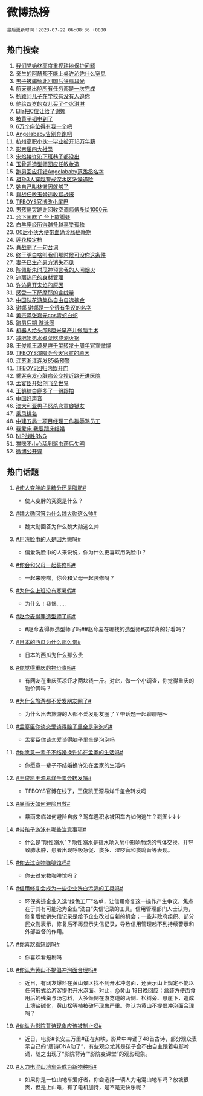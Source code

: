 # 微博热榜

`最后更新时间：2023-07-22 06:08:36 +0800`

## 热门搜索

1. [我们党始终高度重视耕地保护问题](https://m.weibo.cn/search?containerid=100103type%3D1%26t%3D10%26q%3D%23%E6%88%91%E4%BB%AC%E5%85%9A%E5%A7%8B%E7%BB%88%E9%AB%98%E5%BA%A6%E9%87%8D%E8%A7%86%E8%80%95%E5%9C%B0%E4%BF%9D%E6%8A%A4%E9%97%AE%E9%A2%98%23&stream_entry_id=51&isnewpage=1&extparam=seat%3D1%26stream_entry_id%3D51%26c_type%3D51%26pos%3D0%26cate%3D10103%26filter_type%3Drealtimehot%26dgr%3D0%26display_time%3D1689977315%26pre_seqid%3D168997731573201209993&luicode=10000011&lfid=106003type%253D25%2526t%253D3%2526disable_hot%253D1%2526filter_type%253Drealtimehot)
1. [亲生的阿瑟都不能上桌许沁凭什么窒息](https://m.weibo.cn/search?containerid=100103type%3D1%26t%3D10%26q%3D%23%E4%BA%B2%E7%94%9F%E7%9A%84%E9%98%BF%E7%91%9F%E9%83%BD%E4%B8%8D%E8%83%BD%E4%B8%8A%E6%A1%8C%E8%AE%B8%E6%B2%81%E5%87%AD%E4%BB%80%E4%B9%88%E7%AA%92%E6%81%AF%23&stream_entry_id=31&isnewpage=1&extparam=seat%3D1%26c_type%3D31%26band_rank%3D1%26cate%3D5001%26lcate%3D5001%26realpos%3D1%26stream_entry_id%3D31%26q%3D%2523%25E4%25BA%25B2%25E7%2594%259F%25E7%259A%2584%25E9%2598%25BF%25E7%2591%259F%25E9%2583%25BD%25E4%25B8%258D%25E8%2583%25BD%25E4%25B8%258A%25E6%25A1%258C%25E8%25AE%25B8%25E6%25B2%2581%25E5%2587%25AD%25E4%25BB%2580%25E4%25B9%2588%25E7%25AA%2592%25E6%2581%25AF%2523%26flag%3D2%26dgr%3D0%26filter_type%3Drealtimehot%26pos%3D0%26display_time%3D1689977315%26pre_seqid%3D168997731573201209993&luicode=10000011&lfid=106003type%253D25%2526t%253D3%2526disable_hot%253D1%2526filter_type%253Drealtimehot)
1. [男子被骗缅北回国后狂扇耳光](https://m.weibo.cn/search?containerid=100103type%3D1%26t%3D10%26q%3D%23%E7%94%B7%E5%AD%90%E8%A2%AB%E9%AA%97%E7%BC%85%E5%8C%97%E5%9B%9E%E5%9B%BD%E5%90%8E%E7%8B%82%E6%89%87%E8%80%B3%E5%85%89%23&stream_entry_id=31&isnewpage=1&extparam=seat%3D1%26c_type%3D31%26band_rank%3D2%26cate%3D5001%26lcate%3D5001%26realpos%3D2%26stream_entry_id%3D31%26q%3D%2523%25E7%2594%25B7%25E5%25AD%2590%25E8%25A2%25AB%25E9%25AA%2597%25E7%25BC%2585%25E5%258C%2597%25E5%259B%259E%25E5%259B%25BD%25E5%2590%258E%25E7%258B%2582%25E6%2589%2587%25E8%2580%25B3%25E5%2585%2589%2523%26flag%3D2%26dgr%3D0%26filter_type%3Drealtimehot%26pos%3D1%26display_time%3D1689977315%26pre_seqid%3D168997731573201209993&luicode=10000011&lfid=106003type%253D25%2526t%253D3%2526disable_hot%253D1%2526filter_type%253Drealtimehot)
1. [航天员出舱所有任务都是一次完成](https://m.weibo.cn/search?containerid=100103type%3D1%26t%3D10%26q%3D%23%E8%88%AA%E5%A4%A9%E5%91%98%E5%87%BA%E8%88%B1%E6%89%80%E6%9C%89%E4%BB%BB%E5%8A%A1%E9%83%BD%E6%98%AF%E4%B8%80%E6%AC%A1%E5%AE%8C%E6%88%90%23&stream_entry_id=31&isnewpage=1&extparam=seat%3D1%26c_type%3D31%26band_rank%3D3%26cate%3D5001%26lcate%3D5001%26realpos%3D3%26stream_entry_id%3D31%26q%3D%2523%25E8%2588%25AA%25E5%25A4%25A9%25E5%2591%2598%25E5%2587%25BA%25E8%2588%25B1%25E6%2589%2580%25E6%259C%2589%25E4%25BB%25BB%25E5%258A%25A1%25E9%2583%25BD%25E6%2598%25AF%25E4%25B8%2580%25E6%25AC%25A1%25E5%25AE%258C%25E6%2588%2590%2523%26flag%3D0%26dgr%3D0%26filter_type%3Drealtimehot%26pos%3D2%26display_time%3D1689977315%26pre_seqid%3D168997731573201209993&luicode=10000011&lfid=106003type%253D25%2526t%253D3%2526disable_hot%253D1%2526filter_type%253Drealtimehot)
1. [杨颖问儿子在学校有没有人追你](https://m.weibo.cn/search?containerid=100103type%3D1%26t%3D10%26q%3D%23%E6%9D%A8%E9%A2%96%E9%97%AE%E5%84%BF%E5%AD%90%E5%9C%A8%E5%AD%A6%E6%A0%A1%E6%9C%89%E6%B2%A1%E6%9C%89%E4%BA%BA%E8%BF%BD%E4%BD%A0%23&stream_entry_id=31&isnewpage=1&extparam=seat%3D1%26c_type%3D31%26band_rank%3D4%26cate%3D5001%26lcate%3D5001%26realpos%3D4%26stream_entry_id%3D31%26q%3D%2523%25E6%259D%25A8%25E9%25A2%2596%25E9%2597%25AE%25E5%2584%25BF%25E5%25AD%2590%25E5%259C%25A8%25E5%25AD%25A6%25E6%25A0%25A1%25E6%259C%2589%25E6%25B2%25A1%25E6%259C%2589%25E4%25BA%25BA%25E8%25BF%25BD%25E4%25BD%25A0%2523%26flag%3D2%26dgr%3D0%26filter_type%3Drealtimehot%26pos%3D3%26display_time%3D1689977315%26pre_seqid%3D168997731573201209993&luicode=10000011&lfid=106003type%253D25%2526t%253D3%2526disable_hot%253D1%2526filter_type%253Drealtimehot)
1. [他给四岁的女儿买了个冰淇淋](https://m.weibo.cn/search?containerid=100103type%3D1%26t%3D10%26q%3D%23%E4%BB%96%E7%BB%99%E5%9B%9B%E5%B2%81%E7%9A%84%E5%A5%B3%E5%84%BF%E4%B9%B0%E4%BA%86%E4%B8%AA%E5%86%B0%E6%B7%87%E6%B7%8B%23&stream_entry_id=31&isnewpage=1&extparam=seat%3D1%26c_type%3D31%26band_rank%3D5%26cate%3D5001%26lcate%3D5001%26realpos%3D5%26stream_entry_id%3D31%26q%3D%2523%25E4%25BB%2596%25E7%25BB%2599%25E5%259B%259B%25E5%25B2%2581%25E7%259A%2584%25E5%25A5%25B3%25E5%2584%25BF%25E4%25B9%25B0%25E4%25BA%2586%25E4%25B8%25AA%25E5%2586%25B0%25E6%25B7%2587%25E6%25B7%258B%2523%26flag%3D0%26dgr%3D0%26filter_type%3Drealtimehot%26pos%3D4%26display_time%3D1689977315%26pre_seqid%3D168997731573201209993&luicode=10000011&lfid=106003type%253D25%2526t%253D3%2526disable_hot%253D1%2526filter_type%253Drealtimehot)
1. [Ella把C位让给了谢娜](https://m.weibo.cn/search?containerid=100103type%3D1%26t%3D10%26q%3D%23Ella%E6%8A%8AC%E4%BD%8D%E8%AE%A9%E7%BB%99%E4%BA%86%E8%B0%A2%E5%A8%9C%23&stream_entry_id=31&isnewpage=1&extparam=seat%3D1%26c_type%3D31%26band_rank%3D6%26cate%3D5001%26lcate%3D5001%26realpos%3D6%26stream_entry_id%3D31%26q%3D%2523Ella%25E6%258A%258AC%25E4%25BD%258D%25E8%25AE%25A9%25E7%25BB%2599%25E4%25BA%2586%25E8%25B0%25A2%25E5%25A8%259C%2523%26flag%3D0%26dgr%3D0%26filter_type%3Drealtimehot%26pos%3D5%26display_time%3D1689977315%26pre_seqid%3D168997731573201209993&luicode=10000011&lfid=106003type%253D25%2526t%253D3%2526disable_hot%253D1%2526filter_type%253Drealtimehot)
1. [被黄子韬电到了](https://m.weibo.cn/search?containerid=100103type%3D1%26t%3D10%26q%3D%23%E8%A2%AB%E9%BB%84%E5%AD%90%E9%9F%AC%E7%94%B5%E5%88%B0%E4%BA%86%23&stream_entry_id=31&isnewpage=1&extparam=seat%3D1%26topic_ad%3D1%26band_rank%3D7%26c_type%3D31%26pos%3D6%26cate%3D5001%26lcate%3D5001%26is_ad_pos%3D1%26stream_entry_id%3D31%26adid%3D197035%26q%3D%2523%25E8%25A2%25AB%25E9%25BB%2584%25E5%25AD%2590%25E9%259F%25AC%25E7%2594%25B5%25E5%2588%25B0%25E4%25BA%2586%2523%26dgr%3D0%26filter_type%3Drealtimehot%26display_time%3D1689977315%26pre_seqid%3D168997731573201209993&luicode=10000011&lfid=106003type%253D25%2526t%253D3%2526disable_hot%253D1%2526filter_type%253Drealtimehot)
1. [6万个座位得有我一个吧](https://m.weibo.cn/search?containerid=100103type%3D1%26t%3D10%26q%3D%236%E4%B8%87%E4%B8%AA%E5%BA%A7%E4%BD%8D%E5%BE%97%E6%9C%89%E6%88%91%E4%B8%80%E4%B8%AA%E5%90%A7%23&stream_entry_id=31&isnewpage=1&extparam=seat%3D1%26c_type%3D31%26band_rank%3D7%26cate%3D5001%26lcate%3D5001%26realpos%3D7%26stream_entry_id%3D31%26q%3D%25236%25E4%25B8%2587%25E4%25B8%25AA%25E5%25BA%25A7%25E4%25BD%258D%25E5%25BE%2597%25E6%259C%2589%25E6%2588%2591%25E4%25B8%2580%25E4%25B8%25AA%25E5%2590%25A7%2523%26flag%3D16%26dgr%3D0%26filter_type%3Drealtimehot%26pos%3D7%26display_time%3D1689977315%26pre_seqid%3D168997731573201209993&luicode=10000011&lfid=106003type%253D25%2526t%253D3%2526disable_hot%253D1%2526filter_type%253Drealtimehot)
1. [Angelababy告别奔跑吧](https://m.weibo.cn/search?containerid=100103type%3D1%26t%3D10%26q%3D%23Angelababy%E5%91%8A%E5%88%AB%E5%A5%94%E8%B7%91%E5%90%A7%23&stream_entry_id=31&isnewpage=1&extparam=seat%3D1%26c_type%3D31%26band_rank%3D8%26cate%3D5001%26lcate%3D5001%26realpos%3D8%26stream_entry_id%3D31%26q%3D%2523Angelababy%25E5%2591%258A%25E5%2588%25AB%25E5%25A5%2594%25E8%25B7%2591%25E5%2590%25A7%2523%26flag%3D2%26dgr%3D0%26filter_type%3Drealtimehot%26pos%3D8%26display_time%3D1689977315%26pre_seqid%3D168997731573201209993&luicode=10000011&lfid=106003type%253D25%2526t%253D3%2526disable_hot%253D1%2526filter_type%253Drealtimehot)
1. [杭州高职小伙一毕业被开18万年薪](https://m.weibo.cn/search?containerid=100103type%3D1%26t%3D10%26q%3D%23%E6%9D%AD%E5%B7%9E%E9%AB%98%E8%81%8C%E5%B0%8F%E4%BC%99%E4%B8%80%E6%AF%95%E4%B8%9A%E8%A2%AB%E5%BC%8018%E4%B8%87%E5%B9%B4%E8%96%AA%23&stream_entry_id=31&isnewpage=1&extparam=seat%3D1%26c_type%3D31%26band_rank%3D9%26cate%3D5001%26lcate%3D5001%26realpos%3D9%26stream_entry_id%3D31%26q%3D%2523%25E6%259D%25AD%25E5%25B7%259E%25E9%25AB%2598%25E8%2581%258C%25E5%25B0%258F%25E4%25BC%2599%25E4%25B8%2580%25E6%25AF%2595%25E4%25B8%259A%25E8%25A2%25AB%25E5%25BC%258018%25E4%25B8%2587%25E5%25B9%25B4%25E8%2596%25AA%2523%26flag%3D32768%26dgr%3D0%26filter_type%3Drealtimehot%26pos%3D9%26display_time%3D1689977315%26pre_seqid%3D168997731573201209993&luicode=10000011&lfid=106003type%253D25%2526t%253D3%2526disable_hot%253D1%2526filter_type%253Drealtimehot)
1. [影帝届四大社恐](https://m.weibo.cn/search?containerid=100103type%3D1%26t%3D10%26q%3D%E5%BD%B1%E5%B8%9D%E5%B1%8A%E5%9B%9B%E5%A4%A7%E7%A4%BE%E6%81%90&stream_entry_id=31&isnewpage=1&extparam=seat%3D1%26c_type%3D31%26band_rank%3D10%26cate%3D5001%26lcate%3D5001%26realpos%3D10%26stream_entry_id%3D31%26q%3D%25E5%25BD%25B1%25E5%25B8%259D%25E5%25B1%258A%25E5%259B%259B%25E5%25A4%25A7%25E7%25A4%25BE%25E6%2581%2590%26flag%3D0%26dgr%3D0%26filter_type%3Drealtimehot%26pos%3D10%26display_time%3D1689977315%26pre_seqid%3D168997731573201209993&luicode=10000011&lfid=106003type%253D25%2526t%253D3%2526disable_hot%253D1%2526filter_type%253Drealtimehot)
1. [宋焰接许沁下班巷子都没出](https://m.weibo.cn/search?containerid=100103type%3D1%26t%3D10%26q%3D%23%E5%AE%8B%E7%84%B0%E6%8E%A5%E8%AE%B8%E6%B2%81%E4%B8%8B%E7%8F%AD%E5%B7%B7%E5%AD%90%E9%83%BD%E6%B2%A1%E5%87%BA%23&stream_entry_id=31&isnewpage=1&extparam=seat%3D1%26c_type%3D31%26band_rank%3D11%26cate%3D5001%26lcate%3D5001%26realpos%3D11%26stream_entry_id%3D31%26q%3D%2523%25E5%25AE%258B%25E7%2584%25B0%25E6%258E%25A5%25E8%25AE%25B8%25E6%25B2%2581%25E4%25B8%258B%25E7%258F%25AD%25E5%25B7%25B7%25E5%25AD%2590%25E9%2583%25BD%25E6%25B2%25A1%25E5%2587%25BA%2523%26flag%3D0%26dgr%3D0%26filter_type%3Drealtimehot%26pos%3D11%26display_time%3D1689977315%26pre_seqid%3D168997731573201209993&luicode=10000011&lfid=106003type%253D25%2526t%253D3%2526disable_hot%253D1%2526filter_type%253Drealtimehot)
1. [玉骨遥造型师回应任敏妆造](https://m.weibo.cn/search?containerid=100103type%3D1%26t%3D10%26q%3D%23%E7%8E%89%E9%AA%A8%E9%81%A5%E9%80%A0%E5%9E%8B%E5%B8%88%E5%9B%9E%E5%BA%94%E4%BB%BB%E6%95%8F%E5%A6%86%E9%80%A0%23&stream_entry_id=31&isnewpage=1&extparam=seat%3D1%26c_type%3D31%26band_rank%3D12%26cate%3D5001%26lcate%3D5001%26realpos%3D12%26stream_entry_id%3D31%26q%3D%2523%25E7%258E%2589%25E9%25AA%25A8%25E9%2581%25A5%25E9%2580%25A0%25E5%259E%258B%25E5%25B8%2588%25E5%259B%259E%25E5%25BA%2594%25E4%25BB%25BB%25E6%2595%258F%25E5%25A6%2586%25E9%2580%25A0%2523%26flag%3D0%26dgr%3D0%26filter_type%3Drealtimehot%26pos%3D12%26display_time%3D1689977315%26pre_seqid%3D168997731573201209993&luicode=10000011&lfid=106003type%253D25%2526t%253D3%2526disable_hot%253D1%2526filter_type%253Drealtimehot)
1. [跑男回应打错Angelababy范丞丞名字](https://m.weibo.cn/search?containerid=100103type%3D1%26t%3D10%26q%3D%23%E8%B7%91%E7%94%B7%E5%9B%9E%E5%BA%94%E6%89%93%E9%94%99Angelababy%E8%8C%83%E4%B8%9E%E4%B8%9E%E5%90%8D%E5%AD%97%23&stream_entry_id=31&isnewpage=1&extparam=seat%3D1%26c_type%3D31%26band_rank%3D13%26cate%3D5001%26lcate%3D5001%26realpos%3D13%26stream_entry_id%3D31%26q%3D%2523%25E8%25B7%2591%25E7%2594%25B7%25E5%259B%259E%25E5%25BA%2594%25E6%2589%2593%25E9%2594%2599Angelababy%25E8%258C%2583%25E4%25B8%259E%25E4%25B8%259E%25E5%2590%258D%25E5%25AD%2597%2523%26flag%3D0%26dgr%3D0%26filter_type%3Drealtimehot%26pos%3D13%26display_time%3D1689977315%26pre_seqid%3D168997731573201209993&luicode=10000011&lfid=106003type%253D25%2526t%253D3%2526disable_hot%253D1%2526filter_type%253Drealtimehot)
1. [祖孙3人穿越警戒深水区洗澡遇险](https://m.weibo.cn/search?containerid=100103type%3D1%26t%3D10%26q%3D%23%E7%A5%96%E5%AD%993%E4%BA%BA%E7%A9%BF%E8%B6%8A%E8%AD%A6%E6%88%92%E6%B7%B1%E6%B0%B4%E5%8C%BA%E6%B4%97%E6%BE%A1%E9%81%87%E9%99%A9%23&stream_entry_id=31&isnewpage=1&extparam=seat%3D1%26c_type%3D31%26band_rank%3D14%26cate%3D5001%26lcate%3D5001%26realpos%3D14%26stream_entry_id%3D31%26q%3D%2523%25E7%25A5%2596%25E5%25AD%25993%25E4%25BA%25BA%25E7%25A9%25BF%25E8%25B6%258A%25E8%25AD%25A6%25E6%2588%2592%25E6%25B7%25B1%25E6%25B0%25B4%25E5%258C%25BA%25E6%25B4%2597%25E6%25BE%25A1%25E9%2581%2587%25E9%2599%25A9%2523%26flag%3D32768%26dgr%3D0%26filter_type%3Drealtimehot%26pos%3D14%26display_time%3D1689977315%26pre_seqid%3D168997731573201209993&luicode=10000011&lfid=106003type%253D25%2526t%253D3%2526disable_hot%253D1%2526filter_type%253Drealtimehot)
1. [她自己叫林徽因就够了](https://m.weibo.cn/search?containerid=100103type%3D1%26t%3D10%26q%3D%E5%A5%B9%E8%87%AA%E5%B7%B1%E5%8F%AB%E6%9E%97%E5%BE%BD%E5%9B%A0%E5%B0%B1%E5%A4%9F%E4%BA%86&stream_entry_id=31&isnewpage=1&extparam=seat%3D1%26c_type%3D31%26band_rank%3D15%26cate%3D5001%26lcate%3D5001%26realpos%3D15%26stream_entry_id%3D31%26q%3D%25E5%25A5%25B9%25E8%2587%25AA%25E5%25B7%25B1%25E5%258F%25AB%25E6%259E%2597%25E5%25BE%25BD%25E5%259B%25A0%25E5%25B0%25B1%25E5%25A4%259F%25E4%25BA%2586%26flag%3D0%26dgr%3D0%26filter_type%3Drealtimehot%26pos%3D15%26display_time%3D1689977315%26pre_seqid%3D168997731573201209993&luicode=10000011&lfid=106003type%253D25%2526t%253D3%2526disable_hot%253D1%2526filter_type%253Drealtimehot)
1. [肖战任敏玉骨遥收官战报](https://m.weibo.cn/search?containerid=100103type%3D1%26t%3D10%26q%3D%23%E8%82%96%E6%88%98%E4%BB%BB%E6%95%8F%E7%8E%89%E9%AA%A8%E9%81%A5%E6%94%B6%E5%AE%98%E6%88%98%E6%8A%A5%23&stream_entry_id=31&isnewpage=1&extparam=seat%3D1%26c_type%3D31%26band_rank%3D16%26cate%3D5001%26lcate%3D5001%26realpos%3D16%26stream_entry_id%3D31%26q%3D%2523%25E8%2582%2596%25E6%2588%2598%25E4%25BB%25BB%25E6%2595%258F%25E7%258E%2589%25E9%25AA%25A8%25E9%2581%25A5%25E6%2594%25B6%25E5%25AE%2598%25E6%2588%2598%25E6%258A%25A5%2523%26flag%3D1%26dgr%3D0%26filter_type%3Drealtimehot%26pos%3D16%26display_time%3D1689977315%26pre_seqid%3D168997731573201209993&luicode=10000011&lfid=106003type%253D25%2526t%253D3%2526disable_hot%253D1%2526filter_type%253Drealtimehot)
1. [TFBOYS官博改小尾巴](https://m.weibo.cn/search?containerid=100103type%3D1%26t%3D10%26q%3D%23TFBOYS%E5%AE%98%E5%8D%9A%E6%94%B9%E5%B0%8F%E5%B0%BE%E5%B7%B4%23&stream_entry_id=31&isnewpage=1&extparam=seat%3D1%26c_type%3D31%26band_rank%3D17%26cate%3D5001%26lcate%3D5001%26realpos%3D17%26stream_entry_id%3D31%26q%3D%2523TFBOYS%25E5%25AE%2598%25E5%258D%259A%25E6%2594%25B9%25E5%25B0%258F%25E5%25B0%25BE%25E5%25B7%25B4%2523%26flag%3D0%26dgr%3D0%26filter_type%3Drealtimehot%26pos%3D17%26display_time%3D1689977315%26pre_seqid%3D168997731573201209993&luicode=10000011&lfid=106003type%253D25%2526t%253D3%2526disable_hot%253D1%2526filter_type%253Drealtimehot)
1. [男孩痛哭跪谢回收空调师傅多给1000元](https://m.weibo.cn/search?containerid=100103type%3D1%26t%3D10%26q%3D%23%E7%94%B7%E5%AD%A9%E7%97%9B%E5%93%AD%E8%B7%AA%E8%B0%A2%E5%9B%9E%E6%94%B6%E7%A9%BA%E8%B0%83%E5%B8%88%E5%82%85%E5%A4%9A%E7%BB%991000%E5%85%83%23&stream_entry_id=31&isnewpage=1&extparam=seat%3D1%26c_type%3D31%26band_rank%3D18%26cate%3D5001%26lcate%3D5001%26realpos%3D18%26stream_entry_id%3D31%26q%3D%2523%25E7%2594%25B7%25E5%25AD%25A9%25E7%2597%259B%25E5%2593%25AD%25E8%25B7%25AA%25E8%25B0%25A2%25E5%259B%259E%25E6%2594%25B6%25E7%25A9%25BA%25E8%25B0%2583%25E5%25B8%2588%25E5%2582%2585%25E5%25A4%259A%25E7%25BB%25991000%25E5%2585%2583%2523%26flag%3D32768%26dgr%3D0%26filter_type%3Drealtimehot%26pos%3D18%26display_time%3D1689977315%26pre_seqid%3D168997731573201209993&luicode=10000011&lfid=106003type%253D25%2526t%253D3%2526disable_hot%253D1%2526filter_type%253Drealtimehot)
1. [台下闹麻了 台上软脚虾](https://m.weibo.cn/search?containerid=100103type%3D1%26t%3D10%26q%3D%E5%8F%B0%E4%B8%8B%E9%97%B9%E9%BA%BB%E4%BA%86+%E5%8F%B0%E4%B8%8A%E8%BD%AF%E8%84%9A%E8%99%BE&stream_entry_id=31&isnewpage=1&extparam=seat%3D1%26c_type%3D31%26band_rank%3D19%26cate%3D5001%26lcate%3D5001%26realpos%3D19%26stream_entry_id%3D31%26q%3D%25E5%258F%25B0%25E4%25B8%258B%25E9%2597%25B9%25E9%25BA%25BB%25E4%25BA%2586%2520%25E5%258F%25B0%25E4%25B8%258A%25E8%25BD%25AF%25E8%2584%259A%25E8%2599%25BE%26flag%3D0%26dgr%3D0%26filter_type%3Drealtimehot%26pos%3D19%26display_time%3D1689977315%26pre_seqid%3D168997731573201209993&luicode=10000011&lfid=106003type%253D25%2526t%253D3%2526disable_hot%253D1%2526filter_type%253Drealtimehot)
1. [白羊座经历得越多越享受孤独](https://m.weibo.cn/search?containerid=100103type%3D1%26t%3D10%26q%3D%E7%99%BD%E7%BE%8A%E5%BA%A7%E7%BB%8F%E5%8E%86%E5%BE%97%E8%B6%8A%E5%A4%9A%E8%B6%8A%E4%BA%AB%E5%8F%97%E5%AD%A4%E7%8B%AC&stream_entry_id=31&isnewpage=1&extparam=seat%3D1%26c_type%3D31%26band_rank%3D20%26cate%3D5001%26lcate%3D5001%26realpos%3D20%26stream_entry_id%3D31%26q%3D%25E7%2599%25BD%25E7%25BE%258A%25E5%25BA%25A7%25E7%25BB%258F%25E5%258E%2586%25E5%25BE%2597%25E8%25B6%258A%25E5%25A4%259A%25E8%25B6%258A%25E4%25BA%25AB%25E5%258F%2597%25E5%25AD%25A4%25E7%258B%25AC%26flag%3D0%26dgr%3D0%26filter_type%3Drealtimehot%26pos%3D20%26display_time%3D1689977315%26pre_seqid%3D168997731573201209993&luicode=10000011&lfid=106003type%253D25%2526t%253D3%2526disable_hot%253D1%2526filter_type%253Drealtimehot)
1. [00后小伙大便带血确诊肠癌晚期](https://m.weibo.cn/search?containerid=100103type%3D1%26t%3D10%26q%3D%2300%E5%90%8E%E5%B0%8F%E4%BC%99%E5%A4%A7%E4%BE%BF%E5%B8%A6%E8%A1%80%E7%A1%AE%E8%AF%8A%E8%82%A0%E7%99%8C%E6%99%9A%E6%9C%9F%23&stream_entry_id=31&isnewpage=1&extparam=seat%3D1%26c_type%3D31%26band_rank%3D21%26cate%3D5001%26lcate%3D5001%26realpos%3D21%26stream_entry_id%3D31%26q%3D%252300%25E5%2590%258E%25E5%25B0%258F%25E4%25BC%2599%25E5%25A4%25A7%25E4%25BE%25BF%25E5%25B8%25A6%25E8%25A1%2580%25E7%25A1%25AE%25E8%25AF%258A%25E8%2582%25A0%25E7%2599%258C%25E6%2599%259A%25E6%259C%259F%2523%26flag%3D0%26dgr%3D0%26filter_type%3Drealtimehot%26pos%3D21%26display_time%3D1689977315%26pre_seqid%3D168997731573201209993&luicode=10000011&lfid=106003type%253D25%2526t%253D3%2526disable_hot%253D1%2526filter_type%253Drealtimehot)
1. [莲花楼定档](https://m.weibo.cn/search?containerid=100103type%3D1%26t%3D10%26q%3D%E8%8E%B2%E8%8A%B1%E6%A5%BC%E5%AE%9A%E6%A1%A3&stream_entry_id=31&isnewpage=1&extparam=seat%3D1%26c_type%3D31%26band_rank%3D22%26cate%3D5001%26lcate%3D5001%26realpos%3D22%26stream_entry_id%3D31%26q%3D%25E8%258E%25B2%25E8%258A%25B1%25E6%25A5%25BC%25E5%25AE%259A%25E6%25A1%25A3%26flag%3D0%26dgr%3D0%26filter_type%3Drealtimehot%26pos%3D22%26display_time%3D1689977315%26pre_seqid%3D168997731573201209993&luicode=10000011&lfid=106003type%253D25%2526t%253D3%2526disable_hot%253D1%2526filter_type%253Drealtimehot)
1. [肖战删了一句台词](https://m.weibo.cn/search?containerid=100103type%3D1%26t%3D10%26q%3D%23%E8%82%96%E6%88%98%E5%88%A0%E4%BA%86%E4%B8%80%E5%8F%A5%E5%8F%B0%E8%AF%8D%23&stream_entry_id=31&isnewpage=1&extparam=seat%3D1%26c_type%3D31%26band_rank%3D23%26cate%3D5001%26lcate%3D5001%26realpos%3D23%26stream_entry_id%3D31%26q%3D%2523%25E8%2582%2596%25E6%2588%2598%25E5%2588%25A0%25E4%25BA%2586%25E4%25B8%2580%25E5%258F%25A5%25E5%258F%25B0%25E8%25AF%258D%2523%26flag%3D0%26dgr%3D0%26filter_type%3Drealtimehot%26pos%3D23%26display_time%3D1689977315%26pre_seqid%3D168997731573201209993&luicode=10000011&lfid=106003type%253D25%2526t%253D3%2526disable_hot%253D1%2526filter_type%253Drealtimehot)
1. [终于明白啥叫我们那时候可没你这条件](https://m.weibo.cn/search?containerid=100103type%3D1%26t%3D10%26q%3D%E7%BB%88%E4%BA%8E%E6%98%8E%E7%99%BD%E5%95%A5%E5%8F%AB%E6%88%91%E4%BB%AC%E9%82%A3%E6%97%B6%E5%80%99%E5%8F%AF%E6%B2%A1%E4%BD%A0%E8%BF%99%E6%9D%A1%E4%BB%B6&stream_entry_id=31&isnewpage=1&extparam=seat%3D1%26c_type%3D31%26band_rank%3D24%26cate%3D5001%26lcate%3D5001%26realpos%3D24%26stream_entry_id%3D31%26q%3D%25E7%25BB%2588%25E4%25BA%258E%25E6%2598%258E%25E7%2599%25BD%25E5%2595%25A5%25E5%258F%25AB%25E6%2588%2591%25E4%25BB%25AC%25E9%2582%25A3%25E6%2597%25B6%25E5%2580%2599%25E5%258F%25AF%25E6%25B2%25A1%25E4%25BD%25A0%25E8%25BF%2599%25E6%259D%25A1%25E4%25BB%25B6%26flag%3D0%26dgr%3D0%26filter_type%3Drealtimehot%26pos%3D24%26display_time%3D1689977315%26pre_seqid%3D168997731573201209993&luicode=10000011&lfid=106003type%253D25%2526t%253D3%2526disable_hot%253D1%2526filter_type%253Drealtimehot)
1. [妻子已生产男方消失不见](https://m.weibo.cn/search?containerid=100103type%3D1%26t%3D10%26q%3D%23%E5%A6%BB%E5%AD%90%E5%B7%B2%E7%94%9F%E4%BA%A7%E7%94%B7%E6%96%B9%E6%B6%88%E5%A4%B1%E4%B8%8D%E8%A7%81%23&stream_entry_id=31&isnewpage=1&extparam=seat%3D1%26c_type%3D31%26band_rank%3D25%26cate%3D5001%26lcate%3D5001%26realpos%3D25%26stream_entry_id%3D31%26q%3D%2523%25E5%25A6%25BB%25E5%25AD%2590%25E5%25B7%25B2%25E7%2594%259F%25E4%25BA%25A7%25E7%2594%25B7%25E6%2596%25B9%25E6%25B6%2588%25E5%25A4%25B1%25E4%25B8%258D%25E8%25A7%2581%2523%26flag%3D0%26dgr%3D0%26filter_type%3Drealtimehot%26pos%3D25%26display_time%3D1689977315%26pre_seqid%3D168997731573201209993&luicode=10000011&lfid=106003type%253D25%2526t%253D3%2526disable_hot%253D1%2526filter_type%253Drealtimehot)
1. [陈佩斯朱时茂神预言我的人间烟火](https://m.weibo.cn/search?containerid=100103type%3D1%26t%3D10%26q%3D%23%E9%99%88%E4%BD%A9%E6%96%AF%E6%9C%B1%E6%97%B6%E8%8C%82%E7%A5%9E%E9%A2%84%E8%A8%80%E6%88%91%E7%9A%84%E4%BA%BA%E9%97%B4%E7%83%9F%E7%81%AB%23&stream_entry_id=31&isnewpage=1&extparam=seat%3D1%26c_type%3D31%26band_rank%3D26%26cate%3D5001%26lcate%3D5001%26realpos%3D26%26stream_entry_id%3D31%26q%3D%2523%25E9%2599%2588%25E4%25BD%25A9%25E6%2596%25AF%25E6%259C%25B1%25E6%2597%25B6%25E8%258C%2582%25E7%25A5%259E%25E9%25A2%2584%25E8%25A8%2580%25E6%2588%2591%25E7%259A%2584%25E4%25BA%25BA%25E9%2597%25B4%25E7%2583%259F%25E7%2581%25AB%2523%26flag%3D0%26dgr%3D0%26filter_type%3Drealtimehot%26pos%3D26%26display_time%3D1689977315%26pre_seqid%3D168997731573201209993&luicode=10000011&lfid=106003type%253D25%2526t%253D3%2526disable_hot%253D1%2526filter_type%253Drealtimehot)
1. [迪丽热巴的身材管理](https://m.weibo.cn/search?containerid=100103type%3D1%26t%3D10%26q%3D%23%E8%BF%AA%E4%B8%BD%E7%83%AD%E5%B7%B4%E7%9A%84%E8%BA%AB%E6%9D%90%E7%AE%A1%E7%90%86%23&stream_entry_id=31&isnewpage=1&extparam=seat%3D1%26c_type%3D31%26band_rank%3D27%26cate%3D5001%26lcate%3D5001%26realpos%3D27%26stream_entry_id%3D31%26q%3D%2523%25E8%25BF%25AA%25E4%25B8%25BD%25E7%2583%25AD%25E5%25B7%25B4%25E7%259A%2584%25E8%25BA%25AB%25E6%259D%2590%25E7%25AE%25A1%25E7%2590%2586%2523%26flag%3D0%26dgr%3D0%26filter_type%3Drealtimehot%26pos%3D27%26display_time%3D1689977315%26pre_seqid%3D168997731573201209993&luicode=10000011&lfid=106003type%253D25%2526t%253D3%2526disable_hot%253D1%2526filter_type%253Drealtimehot)
1. [许沁离开宋焰的原因](https://m.weibo.cn/search?containerid=100103type%3D1%26t%3D10%26q%3D%23%E8%AE%B8%E6%B2%81%E7%A6%BB%E5%BC%80%E5%AE%8B%E7%84%B0%E7%9A%84%E5%8E%9F%E5%9B%A0%23&stream_entry_id=31&isnewpage=1&extparam=seat%3D1%26c_type%3D31%26band_rank%3D28%26cate%3D5001%26lcate%3D5001%26realpos%3D28%26stream_entry_id%3D31%26q%3D%2523%25E8%25AE%25B8%25E6%25B2%2581%25E7%25A6%25BB%25E5%25BC%2580%25E5%25AE%258B%25E7%2584%25B0%25E7%259A%2584%25E5%258E%259F%25E5%259B%25A0%2523%26flag%3D0%26dgr%3D0%26filter_type%3Drealtimehot%26pos%3D28%26display_time%3D1689977315%26pre_seqid%3D168997731573201209993&luicode=10000011&lfid=106003type%253D25%2526t%253D3%2526disable_hot%253D1%2526filter_type%253Drealtimehot)
1. [感受一下萨摩耶的含绒量](https://m.weibo.cn/search?containerid=100103type%3D1%26t%3D10%26q%3D%E6%84%9F%E5%8F%97%E4%B8%80%E4%B8%8B%E8%90%A8%E6%91%A9%E8%80%B6%E7%9A%84%E5%90%AB%E7%BB%92%E9%87%8F&stream_entry_id=31&isnewpage=1&extparam=seat%3D1%26c_type%3D31%26band_rank%3D29%26cate%3D5001%26lcate%3D5001%26realpos%3D29%26stream_entry_id%3D31%26q%3D%25E6%2584%259F%25E5%258F%2597%25E4%25B8%2580%25E4%25B8%258B%25E8%2590%25A8%25E6%2591%25A9%25E8%2580%25B6%25E7%259A%2584%25E5%2590%25AB%25E7%25BB%2592%25E9%2587%258F%26flag%3D0%26dgr%3D0%26filter_type%3Drealtimehot%26pos%3D29%26display_time%3D1689977315%26pre_seqid%3D168997731573201209993&luicode=10000011&lfid=106003type%253D25%2526t%253D3%2526disable_hot%253D1%2526filter_type%253Drealtimehot)
1. [中国队花游集体自由自选摘金](https://m.weibo.cn/search?containerid=100103type%3D1%26t%3D10%26q%3D%23%E4%B8%AD%E5%9B%BD%E9%98%9F%E8%8A%B1%E6%B8%B8%E9%9B%86%E4%BD%93%E8%87%AA%E7%94%B1%E8%87%AA%E9%80%89%E6%91%98%E9%87%91%23&stream_entry_id=31&isnewpage=1&extparam=seat%3D1%26c_type%3D31%26band_rank%3D30%26cate%3D5001%26lcate%3D5001%26realpos%3D30%26stream_entry_id%3D31%26q%3D%2523%25E4%25B8%25AD%25E5%259B%25BD%25E9%2598%259F%25E8%258A%25B1%25E6%25B8%25B8%25E9%259B%2586%25E4%25BD%2593%25E8%2587%25AA%25E7%2594%25B1%25E8%2587%25AA%25E9%2580%2589%25E6%2591%2598%25E9%2587%2591%2523%26flag%3D0%26dgr%3D0%26filter_type%3Drealtimehot%26pos%3D30%26display_time%3D1689977315%26pre_seqid%3D168997731573201209993&luicode=10000011&lfid=106003type%253D25%2526t%253D3%2526disable_hot%253D1%2526filter_type%253Drealtimehot)
1. [谢娜 谢娜是一个很有争议的名字](https://m.weibo.cn/search?containerid=100103type%3D1%26t%3D10%26q%3D%E8%B0%A2%E5%A8%9C+%E8%B0%A2%E5%A8%9C%E6%98%AF%E4%B8%80%E4%B8%AA%E5%BE%88%E6%9C%89%E4%BA%89%E8%AE%AE%E7%9A%84%E5%90%8D%E5%AD%97&stream_entry_id=31&isnewpage=1&extparam=seat%3D1%26c_type%3D31%26band_rank%3D31%26cate%3D5001%26lcate%3D5001%26realpos%3D31%26stream_entry_id%3D31%26q%3D%25E8%25B0%25A2%25E5%25A8%259C%2520%25E8%25B0%25A2%25E5%25A8%259C%25E6%2598%25AF%25E4%25B8%2580%25E4%25B8%25AA%25E5%25BE%2588%25E6%259C%2589%25E4%25BA%2589%25E8%25AE%25AE%25E7%259A%2584%25E5%2590%258D%25E5%25AD%2597%26flag%3D0%26dgr%3D0%26filter_type%3Drealtimehot%26pos%3D31%26display_time%3D1689977315%26pre_seqid%3D168997731573201209993&luicode=10000011&lfid=106003type%253D25%2526t%253D3%2526disable_hot%253D1%2526filter_type%253Drealtimehot)
1. [黄宗泽张嘉元cos青蛇白蛇](https://m.weibo.cn/search?containerid=100103type%3D1%26t%3D10%26q%3D%23%E9%BB%84%E5%AE%97%E6%B3%BD%E5%BC%A0%E5%98%89%E5%85%83cos%E9%9D%92%E8%9B%87%E7%99%BD%E8%9B%87%23&stream_entry_id=31&isnewpage=1&extparam=seat%3D1%26c_type%3D31%26band_rank%3D32%26cate%3D5001%26lcate%3D5001%26realpos%3D32%26stream_entry_id%3D31%26q%3D%2523%25E9%25BB%2584%25E5%25AE%2597%25E6%25B3%25BD%25E5%25BC%25A0%25E5%2598%2589%25E5%2585%2583cos%25E9%259D%2592%25E8%259B%2587%25E7%2599%25BD%25E8%259B%2587%2523%26flag%3D1%26dgr%3D0%26filter_type%3Drealtimehot%26pos%3D32%26display_time%3D1689977315%26pre_seqid%3D168997731573201209993&luicode=10000011&lfid=106003type%253D25%2526t%253D3%2526disable_hot%253D1%2526filter_type%253Drealtimehot)
1. [跑男后期 游泳圈](https://m.weibo.cn/search?containerid=100103type%3D1%26t%3D10%26q%3D%E8%B7%91%E7%94%B7%E5%90%8E%E6%9C%9F+%E6%B8%B8%E6%B3%B3%E5%9C%88&stream_entry_id=31&isnewpage=1&extparam=seat%3D1%26c_type%3D31%26band_rank%3D33%26cate%3D5001%26lcate%3D5001%26realpos%3D33%26stream_entry_id%3D31%26q%3D%25E8%25B7%2591%25E7%2594%25B7%25E5%2590%258E%25E6%259C%259F%2520%25E6%25B8%25B8%25E6%25B3%25B3%25E5%259C%2588%26flag%3D0%26dgr%3D0%26filter_type%3Drealtimehot%26pos%3D33%26display_time%3D1689977315%26pre_seqid%3D168997731573201209993&luicode=10000011&lfid=106003type%253D25%2526t%253D3%2526disable_hot%253D1%2526filter_type%253Drealtimehot)
1. [机器人给头颅8厘米早产儿做脑手术](https://m.weibo.cn/search?containerid=100103type%3D1%26t%3D10%26q%3D%23%E6%9C%BA%E5%99%A8%E4%BA%BA%E7%BB%99%E5%A4%B4%E9%A2%858%E5%8E%98%E7%B1%B3%E6%97%A9%E4%BA%A7%E5%84%BF%E5%81%9A%E8%84%91%E6%89%8B%E6%9C%AF%23&stream_entry_id=31&isnewpage=1&extparam=seat%3D1%26c_type%3D31%26band_rank%3D34%26cate%3D5001%26lcate%3D5001%26realpos%3D34%26stream_entry_id%3D31%26q%3D%2523%25E6%259C%25BA%25E5%2599%25A8%25E4%25BA%25BA%25E7%25BB%2599%25E5%25A4%25B4%25E9%25A2%25858%25E5%258E%2598%25E7%25B1%25B3%25E6%2597%25A9%25E4%25BA%25A7%25E5%2584%25BF%25E5%2581%259A%25E8%2584%2591%25E6%2589%258B%25E6%259C%25AF%2523%26flag%3D32768%26dgr%3D0%26filter_type%3Drealtimehot%26pos%3D34%26display_time%3D1689977315%26pre_seqid%3D168997731573201209993&luicode=10000011&lfid=106003type%253D25%2526t%253D3%2526disable_hot%253D1%2526filter_type%253Drealtimehot)
1. [减肥姐弟水煮菜吃成涮火锅](https://m.weibo.cn/search?containerid=100103type%3D1%26t%3D10%26q%3D%23%E5%87%8F%E8%82%A5%E5%A7%90%E5%BC%9F%E6%B0%B4%E7%85%AE%E8%8F%9C%E5%90%83%E6%88%90%E6%B6%AE%E7%81%AB%E9%94%85%23&stream_entry_id=31&isnewpage=1&extparam=seat%3D1%26c_type%3D31%26band_rank%3D35%26cate%3D5001%26lcate%3D5001%26realpos%3D35%26stream_entry_id%3D31%26q%3D%2523%25E5%2587%258F%25E8%2582%25A5%25E5%25A7%2590%25E5%25BC%259F%25E6%25B0%25B4%25E7%2585%25AE%25E8%258F%259C%25E5%2590%2583%25E6%2588%2590%25E6%25B6%25AE%25E7%2581%25AB%25E9%2594%2585%2523%26flag%3D0%26dgr%3D0%26filter_type%3Drealtimehot%26pos%3D35%26display_time%3D1689977315%26pre_seqid%3D168997731573201209993&luicode=10000011&lfid=106003type%253D25%2526t%253D3%2526disable_hot%253D1%2526filter_type%253Drealtimehot)
1. [王俊凯王源易烊千玺转发十周年官宣微博](https://m.weibo.cn/search?containerid=100103type%3D1%26t%3D10%26q%3D%23%E7%8E%8B%E4%BF%8A%E5%87%AF%E7%8E%8B%E6%BA%90%E6%98%93%E7%83%8A%E5%8D%83%E7%8E%BA%E8%BD%AC%E5%8F%91%E5%8D%81%E5%91%A8%E5%B9%B4%E5%AE%98%E5%AE%A3%E5%BE%AE%E5%8D%9A%23&stream_entry_id=31&isnewpage=1&extparam=seat%3D1%26c_type%3D31%26band_rank%3D36%26cate%3D5001%26lcate%3D5001%26realpos%3D36%26stream_entry_id%3D31%26q%3D%2523%25E7%258E%258B%25E4%25BF%258A%25E5%2587%25AF%25E7%258E%258B%25E6%25BA%2590%25E6%2598%2593%25E7%2583%258A%25E5%258D%2583%25E7%258E%25BA%25E8%25BD%25AC%25E5%258F%2591%25E5%258D%2581%25E5%2591%25A8%25E5%25B9%25B4%25E5%25AE%2598%25E5%25AE%25A3%25E5%25BE%25AE%25E5%258D%259A%2523%26flag%3D0%26dgr%3D0%26filter_type%3Drealtimehot%26pos%3D36%26display_time%3D1689977315%26pre_seqid%3D168997731573201209993&luicode=10000011&lfid=106003type%253D25%2526t%253D3%2526disable_hot%253D1%2526filter_type%253Drealtimehot)
1. [TFBOYS演唱会今天官宣的原因](https://m.weibo.cn/search?containerid=100103type%3D1%26t%3D10%26q%3D%23TFBOYS%E6%BC%94%E5%94%B1%E4%BC%9A%E4%BB%8A%E5%A4%A9%E5%AE%98%E5%AE%A3%E7%9A%84%E5%8E%9F%E5%9B%A0%23&stream_entry_id=31&isnewpage=1&extparam=seat%3D1%26c_type%3D31%26band_rank%3D37%26cate%3D5001%26lcate%3D5001%26realpos%3D37%26stream_entry_id%3D31%26q%3D%2523TFBOYS%25E6%25BC%2594%25E5%2594%25B1%25E4%25BC%259A%25E4%25BB%258A%25E5%25A4%25A9%25E5%25AE%2598%25E5%25AE%25A3%25E7%259A%2584%25E5%258E%259F%25E5%259B%25A0%2523%26flag%3D0%26dgr%3D0%26filter_type%3Drealtimehot%26pos%3D37%26display_time%3D1689977315%26pre_seqid%3D168997731573201209993&luicode=10000011&lfid=106003type%253D25%2526t%253D3%2526disable_hot%253D1%2526filter_type%253Drealtimehot)
1. [江苏浙江连发85条预警](https://m.weibo.cn/search?containerid=100103type%3D1%26t%3D10%26q%3D%23%E6%B1%9F%E8%8B%8F%E6%B5%99%E6%B1%9F%E8%BF%9E%E5%8F%9185%E6%9D%A1%E9%A2%84%E8%AD%A6%23&stream_entry_id=31&isnewpage=1&extparam=seat%3D1%26c_type%3D31%26band_rank%3D38%26cate%3D5001%26lcate%3D5001%26realpos%3D38%26stream_entry_id%3D31%26q%3D%2523%25E6%25B1%259F%25E8%258B%258F%25E6%25B5%2599%25E6%25B1%259F%25E8%25BF%259E%25E5%258F%259185%25E6%259D%25A1%25E9%25A2%2584%25E8%25AD%25A6%2523%26flag%3D0%26dgr%3D0%26filter_type%3Drealtimehot%26pos%3D38%26display_time%3D1689977315%26pre_seqid%3D168997731573201209993&luicode=10000011&lfid=106003type%253D25%2526t%253D3%2526disable_hot%253D1%2526filter_type%253Drealtimehot)
1. [TFBOYS回归内娱开门](https://m.weibo.cn/search?containerid=100103type%3D1%26t%3D10%26q%3D%23TFBOYS%E5%9B%9E%E5%BD%92%E5%86%85%E5%A8%B1%E5%BC%80%E9%97%A8%23&stream_entry_id=31&isnewpage=1&extparam=seat%3D1%26c_type%3D31%26band_rank%3D39%26cate%3D5001%26lcate%3D5001%26realpos%3D39%26stream_entry_id%3D31%26q%3D%2523TFBOYS%25E5%259B%259E%25E5%25BD%2592%25E5%2586%2585%25E5%25A8%25B1%25E5%25BC%2580%25E9%2597%25A8%2523%26flag%3D0%26dgr%3D0%26filter_type%3Drealtimehot%26pos%3D39%26display_time%3D1689977315%26pre_seqid%3D168997731573201209993&luicode=10000011&lfid=106003type%253D25%2526t%253D3%2526disable_hot%253D1%2526filter_type%253Drealtimehot)
1. [乘客突发心脏病公交抄近路开进医院](https://m.weibo.cn/search?containerid=100103type%3D1%26t%3D10%26q%3D%23%E4%B9%98%E5%AE%A2%E7%AA%81%E5%8F%91%E5%BF%83%E8%84%8F%E7%97%85%E5%85%AC%E4%BA%A4%E6%8A%84%E8%BF%91%E8%B7%AF%E5%BC%80%E8%BF%9B%E5%8C%BB%E9%99%A2%23&stream_entry_id=31&isnewpage=1&extparam=seat%3D1%26c_type%3D31%26band_rank%3D40%26cate%3D5001%26lcate%3D5001%26realpos%3D40%26stream_entry_id%3D31%26q%3D%2523%25E4%25B9%2598%25E5%25AE%25A2%25E7%25AA%2581%25E5%258F%2591%25E5%25BF%2583%25E8%2584%258F%25E7%2597%2585%25E5%2585%25AC%25E4%25BA%25A4%25E6%258A%2584%25E8%25BF%2591%25E8%25B7%25AF%25E5%25BC%2580%25E8%25BF%259B%25E5%258C%25BB%25E9%2599%25A2%2523%26flag%3D32768%26dgr%3D0%26filter_type%3Drealtimehot%26pos%3D40%26display_time%3D1689977315%26pre_seqid%3D168997731573201209993&luicode=10000011&lfid=106003type%253D25%2526t%253D3%2526disable_hot%253D1%2526filter_type%253Drealtimehot)
1. [孟宴臣开始创飞全世界](https://m.weibo.cn/search?containerid=100103type%3D1%26t%3D10%26q%3D%E5%AD%9F%E5%AE%B4%E8%87%A3%E5%BC%80%E5%A7%8B%E5%88%9B%E9%A3%9E%E5%85%A8%E4%B8%96%E7%95%8C&stream_entry_id=31&isnewpage=1&extparam=seat%3D1%26c_type%3D31%26band_rank%3D41%26cate%3D5001%26lcate%3D5001%26realpos%3D41%26stream_entry_id%3D31%26q%3D%25E5%25AD%259F%25E5%25AE%25B4%25E8%2587%25A3%25E5%25BC%2580%25E5%25A7%258B%25E5%2588%259B%25E9%25A3%259E%25E5%2585%25A8%25E4%25B8%2596%25E7%2595%258C%26flag%3D0%26dgr%3D0%26filter_type%3Drealtimehot%26pos%3D41%26display_time%3D1689977315%26pre_seqid%3D168997731573201209993&luicode=10000011&lfid=106003type%253D25%2526t%253D3%2526disable_hot%253D1%2526filter_type%253Drealtimehot)
1. [王鹤棣白鹿多了一组跟拍](https://m.weibo.cn/search?containerid=100103type%3D1%26t%3D10%26q%3D%23%E7%8E%8B%E9%B9%A4%E6%A3%A3%E7%99%BD%E9%B9%BF%E5%A4%9A%E4%BA%86%E4%B8%80%E7%BB%84%E8%B7%9F%E6%8B%8D%23&stream_entry_id=31&isnewpage=1&extparam=seat%3D1%26c_type%3D31%26band_rank%3D42%26cate%3D5001%26lcate%3D5001%26realpos%3D42%26stream_entry_id%3D31%26q%3D%2523%25E7%258E%258B%25E9%25B9%25A4%25E6%25A3%25A3%25E7%2599%25BD%25E9%25B9%25BF%25E5%25A4%259A%25E4%25BA%2586%25E4%25B8%2580%25E7%25BB%2584%25E8%25B7%259F%25E6%258B%258D%2523%26flag%3D0%26dgr%3D0%26filter_type%3Drealtimehot%26pos%3D42%26display_time%3D1689977315%26pre_seqid%3D168997731573201209993&luicode=10000011&lfid=106003type%253D25%2526t%253D3%2526disable_hot%253D1%2526filter_type%253Drealtimehot)
1. [中国好声音](https://m.weibo.cn/search?containerid=100103type%3D1%26t%3D10%26q%3D%E4%B8%AD%E5%9B%BD%E5%A5%BD%E5%A3%B0%E9%9F%B3&stream_entry_id=31&isnewpage=1&extparam=seat%3D1%26c_type%3D31%26band_rank%3D43%26cate%3D5001%26lcate%3D5001%26realpos%3D43%26stream_entry_id%3D31%26q%3D%25E4%25B8%25AD%25E5%259B%25BD%25E5%25A5%25BD%25E5%25A3%25B0%25E9%259F%25B3%26flag%3D1%26dgr%3D0%26filter_type%3Drealtimehot%26pos%3D43%26display_time%3D1689977315%26pre_seqid%3D168997731573201209993&luicode=10000011&lfid=106003type%253D25%2526t%253D3%2526disable_hot%253D1%2526filter_type%253Drealtimehot)
1. [澳大利亚男子怒杀恋童癖狱友](https://m.weibo.cn/search?containerid=100103type%3D1%26t%3D10%26q%3D%23%E6%BE%B3%E5%A4%A7%E5%88%A9%E4%BA%9A%E7%94%B7%E5%AD%90%E6%80%92%E6%9D%80%E6%81%8B%E7%AB%A5%E7%99%96%E7%8B%B1%E5%8F%8B%23&stream_entry_id=31&isnewpage=1&extparam=seat%3D1%26c_type%3D31%26band_rank%3D44%26cate%3D5001%26lcate%3D5001%26realpos%3D44%26stream_entry_id%3D31%26q%3D%2523%25E6%25BE%25B3%25E5%25A4%25A7%25E5%2588%25A9%25E4%25BA%259A%25E7%2594%25B7%25E5%25AD%2590%25E6%2580%2592%25E6%259D%2580%25E6%2581%258B%25E7%25AB%25A5%25E7%2599%2596%25E7%258B%25B1%25E5%258F%258B%2523%26flag%3D0%26dgr%3D0%26filter_type%3Drealtimehot%26pos%3D44%26display_time%3D1689977315%26pre_seqid%3D168997731573201209993&luicode=10000011&lfid=106003type%253D25%2526t%253D3%2526disable_hot%253D1%2526filter_type%253Drealtimehot)
1. [乘风排名](https://m.weibo.cn/search?containerid=100103type%3D1%26t%3D10%26q%3D%E4%B9%98%E9%A3%8E%E6%8E%92%E5%90%8D&stream_entry_id=31&isnewpage=1&extparam=seat%3D1%26c_type%3D31%26band_rank%3D45%26cate%3D5001%26lcate%3D5001%26realpos%3D45%26stream_entry_id%3D31%26q%3D%25E4%25B9%2598%25E9%25A3%258E%25E6%258E%2592%25E5%2590%258D%26flag%3D0%26dgr%3D0%26filter_type%3Drealtimehot%26pos%3D45%26display_time%3D1689977315%26pre_seqid%3D168997731573201209993&luicode=10000011&lfid=106003type%253D25%2526t%253D3%2526disable_hot%253D1%2526filter_type%253Drealtimehot)
1. [中建五局一项目经理工作群辱骂员工](https://m.weibo.cn/search?containerid=100103type%3D1%26t%3D10%26q%3D%23%E4%B8%AD%E5%BB%BA%E4%BA%94%E5%B1%80%E4%B8%80%E9%A1%B9%E7%9B%AE%E7%BB%8F%E7%90%86%E5%B7%A5%E4%BD%9C%E7%BE%A4%E8%BE%B1%E9%AA%82%E5%91%98%E5%B7%A5%23&stream_entry_id=31&isnewpage=1&extparam=seat%3D1%26c_type%3D31%26band_rank%3D46%26cate%3D5001%26lcate%3D5001%26realpos%3D46%26stream_entry_id%3D31%26q%3D%2523%25E4%25B8%25AD%25E5%25BB%25BA%25E4%25BA%2594%25E5%25B1%2580%25E4%25B8%2580%25E9%25A1%25B9%25E7%259B%25AE%25E7%25BB%258F%25E7%2590%2586%25E5%25B7%25A5%25E4%25BD%259C%25E7%25BE%25A4%25E8%25BE%25B1%25E9%25AA%2582%25E5%2591%2598%25E5%25B7%25A5%2523%26flag%3D0%26dgr%3D0%26filter_type%3Drealtimehot%26pos%3D46%26display_time%3D1689977315%26pre_seqid%3D168997731573201209993&luicode=10000011&lfid=106003type%253D25%2526t%253D3%2526disable_hot%253D1%2526filter_type%253Drealtimehot)
1. [我爱床 我要跟床结婚](https://m.weibo.cn/search?containerid=100103type%3D1%26t%3D10%26q%3D%E6%88%91%E7%88%B1%E5%BA%8A+%E6%88%91%E8%A6%81%E8%B7%9F%E5%BA%8A%E7%BB%93%E5%A9%9A&stream_entry_id=31&isnewpage=1&extparam=seat%3D1%26c_type%3D31%26band_rank%3D47%26cate%3D5001%26lcate%3D5001%26realpos%3D47%26stream_entry_id%3D31%26q%3D%25E6%2588%2591%25E7%2588%25B1%25E5%25BA%258A%2520%25E6%2588%2591%25E8%25A6%2581%25E8%25B7%259F%25E5%25BA%258A%25E7%25BB%2593%25E5%25A9%259A%26flag%3D0%26dgr%3D0%26filter_type%3Drealtimehot%26pos%3D47%26display_time%3D1689977315%26pre_seqid%3D168997731573201209993&luicode=10000011&lfid=106003type%253D25%2526t%253D3%2526disable_hot%253D1%2526filter_type%253Drealtimehot)
1. [NIP战胜RNG](https://m.weibo.cn/search?containerid=100103type%3D1%26t%3D10%26q%3DNIP%E6%88%98%E8%83%9CRNG&stream_entry_id=31&isnewpage=1&extparam=seat%3D1%26c_type%3D31%26band_rank%3D48%26cate%3D5001%26lcate%3D5001%26realpos%3D48%26stream_entry_id%3D31%26q%3DNIP%25E6%2588%2598%25E8%2583%259CRNG%26flag%3D0%26dgr%3D0%26filter_type%3Drealtimehot%26pos%3D48%26display_time%3D1689977315%26pre_seqid%3D168997731573201209993&luicode=10000011&lfid=106003type%253D25%2526t%253D3%2526disable_hot%253D1%2526filter_type%253Drealtimehot)
1. [猫咪不小心舔到驱虫药后失明](https://m.weibo.cn/search?containerid=100103type%3D1%26t%3D10%26q%3D%23%E7%8C%AB%E5%92%AA%E4%B8%8D%E5%B0%8F%E5%BF%83%E8%88%94%E5%88%B0%E9%A9%B1%E8%99%AB%E8%8D%AF%E5%90%8E%E5%A4%B1%E6%98%8E%23&stream_entry_id=31&isnewpage=1&extparam=seat%3D1%26c_type%3D31%26band_rank%3D49%26cate%3D5001%26lcate%3D5001%26realpos%3D49%26stream_entry_id%3D31%26q%3D%2523%25E7%258C%25AB%25E5%2592%25AA%25E4%25B8%258D%25E5%25B0%258F%25E5%25BF%2583%25E8%2588%2594%25E5%2588%25B0%25E9%25A9%25B1%25E8%2599%25AB%25E8%258D%25AF%25E5%2590%258E%25E5%25A4%25B1%25E6%2598%258E%2523%26flag%3D0%26dgr%3D0%26filter_type%3Drealtimehot%26pos%3D49%26display_time%3D1689977315%26pre_seqid%3D168997731573201209993&luicode=10000011&lfid=106003type%253D25%2526t%253D3%2526disable_hot%253D1%2526filter_type%253Drealtimehot)
1. [微博公开课](https://m.weibo.cn/search?containerid=100103type%3D1%26t%3D10%26q%3D%E5%BE%AE%E5%8D%9A%E5%85%AC%E5%BC%80%E8%AF%BE&stream_entry_id=31&isnewpage=1&extparam=seat%3D1%26c_type%3D31%26band_rank%3D50%26cate%3D5001%26lcate%3D5001%26realpos%3D50%26stream_entry_id%3D31%26q%3D%25E5%25BE%25AE%25E5%258D%259A%25E5%2585%25AC%25E5%25BC%2580%25E8%25AF%25BE%26flag%3D1%26dgr%3D0%26filter_type%3Drealtimehot%26pos%3D50%26display_time%3D1689977315%26pre_seqid%3D168997731573201209993&luicode=10000011&lfid=106003type%253D25%2526t%253D3%2526disable_hot%253D1%2526filter_type%253Drealtimehot)

## 热门话题

1. [#使人变胖的是糖分还是脂肪#](https://m.weibo.cn/search?containerid=231522type%3D1%26t%3D10%26q%3D%23%E4%BD%BF%E4%BA%BA%E5%8F%98%E8%83%96%E7%9A%84%E6%98%AF%E7%B3%96%E5%88%86%E8%BF%98%E6%98%AF%E8%84%82%E8%82%AA%23&stream_entry_id=128&isnewpage=1&extparam=seat%3D1%26c_type%3D128%26dgr%3D0%26pos%3D1-0-0%26cate%3D5004%26lcate%3D5004%26unitid%3D1689850469123%26display_time%3D1689977316%26pre_seqid%3D168997731659002737357&luicode=10000011&lfid=231648_-_4)
    - 使人变胖的究竟是什么？

1. [#魏大勋回答为什么魏大勋这么帅#](https://m.weibo.cn/search?containerid=231522type%3D1%26t%3D10%26q%3D%23%E9%AD%8F%E5%A4%A7%E5%8B%8B%E5%9B%9E%E7%AD%94%E4%B8%BA%E4%BB%80%E4%B9%88%E9%AD%8F%E5%A4%A7%E5%8B%8B%E8%BF%99%E4%B9%88%E5%B8%85%23&stream_entry_id=128&isnewpage=1&extparam=seat%3D1%26c_type%3D128%26dgr%3D0%26pos%3D1-0-1%26cate%3D5004%26lcate%3D5004%26unitid%3D1689932375902%26display_time%3D1689977316%26pre_seqid%3D168997731659002737357&luicode=10000011&lfid=231648_-_4)
    - 魏大勋回答为什么魏大勋这么帅

1. [#用洗脸巾的人是因为懒吗#](https://m.weibo.cn/search?containerid=231522type%3D1%26t%3D10%26q%3D%23%E7%94%A8%E6%B4%97%E8%84%B8%E5%B7%BE%E7%9A%84%E4%BA%BA%E6%98%AF%E5%9B%A0%E4%B8%BA%E6%87%92%E5%90%97%23&stream_entry_id=128&isnewpage=1&extparam=seat%3D1%26c_type%3D128%26dgr%3D0%26pos%3D1-0-2%26cate%3D5004%26lcate%3D5004%26unitid%3D1689923624288%26display_time%3D1689977316%26pre_seqid%3D168997731659002737357&luicode=10000011&lfid=231648_-_4)
    - 偏爱洗脸巾的人来说说，你为什么更喜欢用洗脸巾？

1. [#你会和父母一起装修吗#](https://m.weibo.cn/search?containerid=231522type%3D1%26t%3D10%26q%3D%23%E4%BD%A0%E4%BC%9A%E5%92%8C%E7%88%B6%E6%AF%8D%E4%B8%80%E8%B5%B7%E8%A3%85%E4%BF%AE%E5%90%97%23&stream_entry_id=128&isnewpage=1&extparam=seat%3D1%26c_type%3D128%26dgr%3D0%26pos%3D1-0-3%26cate%3D5004%26lcate%3D5004%26unitid%3D1689843287674%26display_time%3D1689977316%26pre_seqid%3D168997731659002737357&luicode=10000011&lfid=231648_-_4)
    - 一起来唠唠，你会和父母一起装修吗？

1. [#为什么上班没有寒暑假#](https://m.weibo.cn/search?containerid=231522type%3D1%26t%3D10%26q%3D%23%E4%B8%BA%E4%BB%80%E4%B9%88%E4%B8%8A%E7%8F%AD%E6%B2%A1%E6%9C%89%E5%AF%92%E6%9A%91%E5%81%87%23&stream_entry_id=128&isnewpage=1&extparam=seat%3D1%26c_type%3D128%26dgr%3D0%26pos%3D1-0-4%26cate%3D5004%26lcate%3D5004%26unitid%3D1689846268032%26display_time%3D1689977316%26pre_seqid%3D168997731659002737357&luicode=10000011&lfid=231648_-_4)
    - 为什么！我恨……

1. [#赵今麦得罪造型师了吗#](https://m.weibo.cn/search?containerid=231522type%3D1%26t%3D10%26q%3D%23%E8%B5%B5%E4%BB%8A%E9%BA%A6%E5%BE%97%E7%BD%AA%E9%80%A0%E5%9E%8B%E5%B8%88%E4%BA%86%E5%90%97%23&stream_entry_id=128&isnewpage=1&extparam=seat%3D1%26c_type%3D128%26dgr%3D0%26pos%3D1-0-5%26cate%3D5004%26lcate%3D5004%26unitid%3D1689852848326%26display_time%3D1689977316%26pre_seqid%3D168997731659002737357&luicode=10000011&lfid=231648_-_4)
    - #赵今麦得罪造型师了吗##赵今麦在哪找的造型师#这样真的好看吗？ ​​​

1. [#日本的西瓜为什么那么贵#](https://m.weibo.cn/search?containerid=231522type%3D1%26t%3D10%26q%3D%23%E6%97%A5%E6%9C%AC%E7%9A%84%E8%A5%BF%E7%93%9C%E4%B8%BA%E4%BB%80%E4%B9%88%E9%82%A3%E4%B9%88%E8%B4%B5%23&stream_entry_id=128&isnewpage=1&extparam=seat%3D1%26c_type%3D128%26dgr%3D0%26pos%3D1-0-6%26cate%3D5004%26lcate%3D5004%26unitid%3D1689935940548%26display_time%3D1689977316%26pre_seqid%3D168997731659002737357&luicode=10000011&lfid=231648_-_4)
    - 日本的西瓜为什么那么贵

1. [#你觉得重庆的物价贵吗#](https://m.weibo.cn/search?containerid=231522type%3D1%26t%3D10%26q%3D%23%E4%BD%A0%E8%A7%89%E5%BE%97%E9%87%8D%E5%BA%86%E7%9A%84%E7%89%A9%E4%BB%B7%E8%B4%B5%E5%90%97%23&stream_entry_id=128&isnewpage=1&extparam=seat%3D1%26c_type%3D128%26dgr%3D0%26pos%3D1-0-7%26cate%3D5004%26lcate%3D5004%26unitid%3D1689813877613%26display_time%3D1689977316%26pre_seqid%3D168997731659002737357&luicode=10000011&lfid=231648_-_4)
    - 有网友在重庆买凉虾才两块钱一斤。对此，做一个小调查，你觉得重庆的物价贵吗？

1. [#为什么旅游都不爱发朋友圈了#](https://m.weibo.cn/search?containerid=231522type%3D1%26t%3D10%26q%3D%23%E4%B8%BA%E4%BB%80%E4%B9%88%E6%97%85%E6%B8%B8%E9%83%BD%E4%B8%8D%E7%88%B1%E5%8F%91%E6%9C%8B%E5%8F%8B%E5%9C%88%E4%BA%86%23&stream_entry_id=128&isnewpage=1&extparam=seat%3D1%26c_type%3D128%26dgr%3D0%26pos%3D1-0-8%26cate%3D5004%26lcate%3D5004%26unitid%3D1689830969037%26display_time%3D1689977316%26pre_seqid%3D168997731659002737357&luicode=10000011&lfid=231648_-_4)
    - 为什么出去旅游的人都不爱发朋友圈了？带话题一起聊聊吧～

1. [#孟宴臣你谈恋爱谈得脑子里全是泡泡吗#](https://m.weibo.cn/search?containerid=231522type%3D1%26t%3D10%26q%3D%23%E5%AD%9F%E5%AE%B4%E8%87%A3%E4%BD%A0%E8%B0%88%E6%81%8B%E7%88%B1%E8%B0%88%E5%BE%97%E8%84%91%E5%AD%90%E9%87%8C%E5%85%A8%E6%98%AF%E6%B3%A1%E6%B3%A1%E5%90%97%23&stream_entry_id=128&isnewpage=1&extparam=seat%3D1%26c_type%3D128%26dgr%3D0%26pos%3D1-0-9%26cate%3D5004%26lcate%3D5004%26unitid%3D1689857682669%26display_time%3D1689977316%26pre_seqid%3D168997731659002737357&luicode=10000011&lfid=231648_-_4)
    - 孟宴臣你谈恋爱谈得脑子里全是泡泡吗

1. [#你愿意一辈子不结婚换许沁在孟家的生活吗#](https://m.weibo.cn/search?containerid=231522type%3D1%26t%3D10%26q%3D%23%E4%BD%A0%E6%84%BF%E6%84%8F%E4%B8%80%E8%BE%88%E5%AD%90%E4%B8%8D%E7%BB%93%E5%A9%9A%E6%8D%A2%E8%AE%B8%E6%B2%81%E5%9C%A8%E5%AD%9F%E5%AE%B6%E7%9A%84%E7%94%9F%E6%B4%BB%E5%90%97%23&stream_entry_id=128&isnewpage=1&extparam=seat%3D1%26c_type%3D128%26dgr%3D0%26pos%3D1-0-10%26cate%3D5004%26lcate%3D5004%26unitid%3D1689919126782%26display_time%3D1689977316%26pre_seqid%3D168997731659002737357&luicode=10000011&lfid=231648_-_4)
    - 你愿意一辈子不结婚换许沁在孟家的生活吗

1. [#王俊凯王源易烊千玺会转发吗#](https://m.weibo.cn/search?containerid=231522type%3D1%26t%3D10%26q%3D%23%E7%8E%8B%E4%BF%8A%E5%87%AF%E7%8E%8B%E6%BA%90%E6%98%93%E7%83%8A%E5%8D%83%E7%8E%BA%E4%BC%9A%E8%BD%AC%E5%8F%91%E5%90%97%23&stream_entry_id=128&isnewpage=1&extparam=seat%3D1%26c_type%3D128%26dgr%3D0%26pos%3D1-0-11%26cate%3D5004%26lcate%3D5004%26unitid%3D1689946508248%26display_time%3D1689977316%26pre_seqid%3D168997731659002737357&luicode=10000011&lfid=231648_-_4)
    - TFBOYS官博在线了，王俊凯王源易烊千玺会转发吗

1. [#暴雨天如何避险自救#](https://m.weibo.cn/search?containerid=231522type%3D1%26t%3D10%26q%3D%23%E6%9A%B4%E9%9B%A8%E5%A4%A9%E5%A6%82%E4%BD%95%E9%81%BF%E9%99%A9%E8%87%AA%E6%95%91%23&stream_entry_id=128&isnewpage=1&extparam=seat%3D1%26c_type%3D128%26dgr%3D0%26pos%3D1-0-12%26cate%3D5004%26lcate%3D5004%26unitid%3D1689923931411%26display_time%3D1689977316%26pre_seqid%3D168997731659002737357&luicode=10000011&lfid=231648_-_4)
    - 暴雨来临如何避险自救？驾车遇积水被困车内如何逃生？戳图↓↓↓

1. [#带孩子游泳有哪些注意事项#](https://m.weibo.cn/search?containerid=231522type%3D1%26t%3D10%26q%3D%23%E5%B8%A6%E5%AD%A9%E5%AD%90%E6%B8%B8%E6%B3%B3%E6%9C%89%E5%93%AA%E4%BA%9B%E6%B3%A8%E6%84%8F%E4%BA%8B%E9%A1%B9%23&stream_entry_id=128&isnewpage=1&extparam=seat%3D1%26c_type%3D128%26dgr%3D0%26pos%3D1-0-13%26cate%3D5004%26lcate%3D5004%26unitid%3D1689815956311%26display_time%3D1689977316%26pre_seqid%3D168997731659002737357&luicode=10000011&lfid=231648_-_4)
    - 什么是“隐性溺水”？隐性溺水是指水呛入肺中影响肺泡的气体交换，并导致肺水肿，患者出现呼吸急促、痰多、湿啰音和痰鸣音等表现。

1. [#你去过宠物咖啡馆吗#](https://m.weibo.cn/search?containerid=231522type%3D1%26t%3D10%26q%3D%23%E4%BD%A0%E5%8E%BB%E8%BF%87%E5%AE%A0%E7%89%A9%E5%92%96%E5%95%A1%E9%A6%86%E5%90%97%23&stream_entry_id=128&isnewpage=1&extparam=seat%3D1%26c_type%3D128%26dgr%3D0%26pos%3D1-0-14%26cate%3D5004%26lcate%3D5004%26unitid%3D1689945897160%26display_time%3D1689977316%26pre_seqid%3D168997731659002737357&luicode=10000011&lfid=231648_-_4)
    - 你去过宠物咖啡馆吗？

1. [#信用修复会成为一些企业洗白污迹的工具吗#](https://m.weibo.cn/search?containerid=231522type%3D1%26t%3D10%26q%3D%23%E4%BF%A1%E7%94%A8%E4%BF%AE%E5%A4%8D%E4%BC%9A%E6%88%90%E4%B8%BA%E4%B8%80%E4%BA%9B%E4%BC%81%E4%B8%9A%E6%B4%97%E7%99%BD%E6%B1%A1%E8%BF%B9%E7%9A%84%E5%B7%A5%E5%85%B7%E5%90%97%23&stream_entry_id=128&isnewpage=1&extparam=seat%3D1%26c_type%3D128%26dgr%3D0%26pos%3D1-0-15%26cate%3D5004%26lcate%3D5004%26unitid%3D1689889745407%26display_time%3D1689977316%26pre_seqid%3D168997731659002737357&luicode=10000011&lfid=231648_-_4)
    - 环保劣迹企业入选“绿色工厂”名单，让信用修复这一操作产生争议，焦点在于其有可能沦为企业“洗白”失信记录的工具。信用管理部门人士认为，修复后撤销失信记录是给予企业改过自新的机会；一些非政府组织、部分民众则表示，修复后不再显示失信记录，导致信用管理起不到持续警示和外部监督的作用。

1. [#你喜欢看短剧吗#](https://m.weibo.cn/search?containerid=231522type%3D1%26t%3D10%26q%3D%23%E4%BD%A0%E5%96%9C%E6%AC%A2%E7%9C%8B%E7%9F%AD%E5%89%A7%E5%90%97%23&stream_entry_id=128&isnewpage=1&extparam=seat%3D1%26c_type%3D128%26dgr%3D0%26pos%3D1-0-16%26cate%3D5004%26lcate%3D5004%26unitid%3D1689848366774%26display_time%3D1689977316%26pre_seqid%3D168997731659002737357&luicode=10000011&lfid=231648_-_4)
    - 你喜欢看短剧吗

1. [#你认为黄山不提倡冲泡面合理吗#](https://m.weibo.cn/search?containerid=231522type%3D1%26t%3D10%26q%3D%23%E4%BD%A0%E8%AE%A4%E4%B8%BA%E9%BB%84%E5%B1%B1%E4%B8%8D%E6%8F%90%E5%80%A1%E5%86%B2%E6%B3%A1%E9%9D%A2%E5%90%88%E7%90%86%E5%90%97%23&stream_entry_id=128&isnewpage=1&extparam=seat%3D1%26c_type%3D128%26dgr%3D0%26pos%3D1-0-17%26cate%3D5004%26lcate%3D5004%26unitid%3D1689824671817%26display_time%3D1689977316%26pre_seqid%3D168997731659002737357&luicode=10000011&lfid=231648_-_4)
    - 近日，有网友爆料在黄山景区找不到开水冲泡面，还表示山上规定不能以任何形式给游客提供开水泡面。对此，@黄山 18日晚回应：盒装方便面食用后的残羹与汤包料，大多倾倒在游览道的两侧、松树旁、悬崖下，造成土壤盐碱化，黄山松等植被破坏现象严重。你认为黄山不提倡冲泡面合理吗？

1. [#你认为影院背诗现象应该被制止吗#](https://m.weibo.cn/search?containerid=231522type%3D1%26t%3D10%26q%3D%23%E4%BD%A0%E8%AE%A4%E4%B8%BA%E5%BD%B1%E9%99%A2%E8%83%8C%E8%AF%97%E7%8E%B0%E8%B1%A1%E5%BA%94%E8%AF%A5%E8%A2%AB%E5%88%B6%E6%AD%A2%E5%90%97%23&stream_entry_id=128&isnewpage=1&extparam=seat%3D1%26c_type%3D128%26dgr%3D0%26pos%3D1-0-18%26cate%3D5004%26lcate%3D5004%26unitid%3D1689819893269%26display_time%3D1689977316%26pre_seqid%3D168997731659002737357&luicode=10000011&lfid=231648_-_4)
    - 近日，电影#长安三万里#正在热映，影片中吟诵了48首古诗，部分观众表示自己的“唐诗DNA动了”，有些观众尤其是孩子会不由自主跟着电影吟诵，随之出现了“影院背诗”“影院变课堂”的观影现象。

1. [#人力电混山地车会成为新物种吗#](https://m.weibo.cn/search?containerid=231522type%3D1%26t%3D10%26q%3D%23%E4%BA%BA%E5%8A%9B%E7%94%B5%E6%B7%B7%E5%B1%B1%E5%9C%B0%E8%BD%A6%E4%BC%9A%E6%88%90%E4%B8%BA%E6%96%B0%E7%89%A9%E7%A7%8D%E5%90%97%23&stream_entry_id=128&isnewpage=1&extparam=seat%3D1%26c_type%3D128%26dgr%3D0%26pos%3D1-0-19%26cate%3D5004%26lcate%3D5004%26unitid%3D1689808164383%26display_time%3D1689977316%26pre_seqid%3D168997731659002737357&luicode=10000011&lfid=231648_-_4)
    - 如果你是一位山地车爱好者，你会选择一辆人力电混山地车吗？放坡很爽，但是上山难，有了电机加持，是不是更快乐呢？

